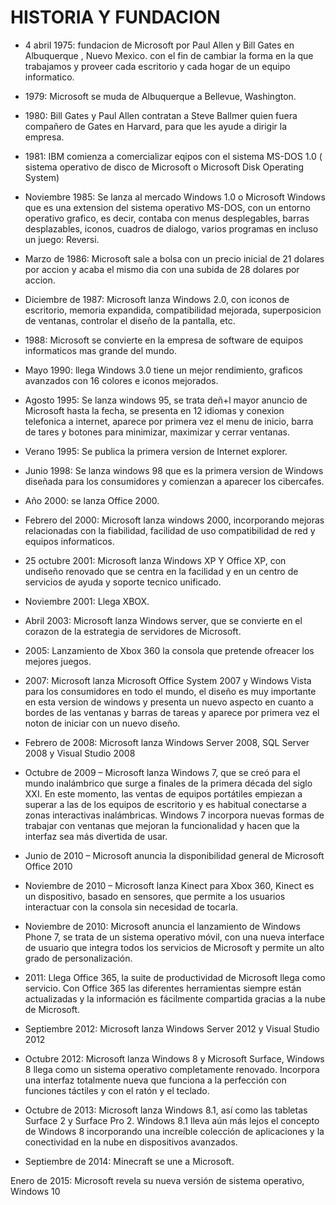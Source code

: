 # HISTORIA Y FUNDACION 

- 4 abril 1975: fundacion de Microsoft por Paul Allen y Bill Gates en Albuquerque , Nuevo Mexico. con el fin de cambiar la forma en la que trabajamos y proveer cada escritorio y cada hogar de un equipo informatico.

- 1979: Microsoft se muda de Albuquerque a Bellevue, Washington.

- 1980: Bill Gates y Paul Allen contratan a Steve Ballmer quien fuera compañero de Gates en Harvard, para que les ayude a dirigir la empresa.

- 1981: IBM comienza a comercializar eqipos con el sistema MS-DOS 1.0 ( sistema operativo de disco de Microsoft o Microsoft Disk Operating System)

- Noviembre 1985: Se lanza al mercado Windows 1.0 o Microsoft Windows que es una extension del sistema operativo MS-DOS, con un entorno operativo grafico, es decir, contaba con menus desplegables, barras desplazables, iconos, cuadros de dialogo, varios programas en incluso un juego: Reversi.

- Marzo de 1986: Microsoft sale a bolsa con un precio inicial de 21 dolares por accion y acaba el mismo dia con una subida de 28 dolares por accion.

- Diciembre de 1987: Microsoft lanza Windows 2.0, con iconos de escritorio, memoria expandida, compatibilidad mejorada, superposicion de ventanas, controlar el diseño de la pantalla, etc. 

- 1988: Microsoft se convierte en la empresa de software de equipos informaticos mas grande del mundo.

- Mayo 1990: llega Windows 3.0 tiene un mejor rendimiento, graficos avanzados con 16 colores e iconos mejorados.

- Agosto 1995: Se lanza windows 95, se trata deñ+l mayor anuncio de Microsoft  hasta la fecha, se presenta en 12 idiomas y conexion telefonica a internet, aparece por primera vez el menu de inicio, barra de tares y botones para minimizar, maximizar y cerrar ventanas.

- Verano 1995: Se publica la primera version de Internet explorer.

- Junio 1998: Se lanza windows 98 que es la primera version de Windows diseñada para los consumidores y comienzan a aparecer los cibercafes.

- Año 2000: se lanza Office 2000.

- Febrero del 2000: Microsoft lanza windows 2000, incorporando mejoras relacionadas con la fiabilidad, facilidad de uso compatibilidad de red y equipos informaticos.

- 25 octubre 2001: Microsoft lanza Windows XP Y Office XP, con undiseño renovado que se centra en la facilidad y en un centro de servicios de ayuda y soporte tecnico unificado.

- Noviembre 2001: Llega XBOX.

- Abril 2003: Microsoft lanza Windows server, que se convierte en el corazon de la estrategia de servidores de Microsoft. 

- 2005:  Lanzamiento de Xbox 360 la consola que pretende ofreacer los mejores juegos.

- 2007: Microsoft lanza Microsoft Office System 2007 y Windows Vista para los consumidores en todo el mundo, el diseño es muy importante en esta version de windows y presenta un nuevo aspecto en cuanto a bordes de las ventanas y barras de tareas y aparece por primera vez el noton de iniciar con un  nuevo diseño.

- Febrero de 2008: Microsoft lanza Windows Server 2008, SQL Server 2008 y Visual Studio 2008

- Octubre de 2009 – Microsoft lanza Windows 7, que se creó para el mundo inalámbrico que surge a finales de la primera década del siglo XXI. En este momento, las ventas de equipos portátiles empiezan a superar a las de los equipos de escritorio y es habitual conectarse a zonas interactivas inalámbricas. Windows 7 incorpora nuevas formas de trabajar con ventanas que mejoran la funcionalidad y hacen que la interfaz sea más divertida de usar.

- Junio de 2010 – Microsoft anuncia la disponibilidad general de Microsoft Office 2010

- Noviembre de 2010 – Microsoft lanza Kinect para Xbox 360, Kinect es un dispositivo, basado en sensores, que permite a los usuarios interactuar con la consola sin necesidad de tocarla. 

- Noviembre de 2010: Microsoft anuncia el lanzamiento de Windows Phone 7, se trata de un sistema operativo móvil, con una nueva interface de usuario que integra todos los servicios de Microsoft y permite un alto grado de personalización.

- 2011: Llega Office 365, la suite de productividad de Microsoft llega como servicio. Con Office 365 las diferentes herramientas siempre están actualizadas y la información es fácilmente compartida gracias a la nube de Microsoft.

- Septiembre 2012: Microsoft lanza Windows Server 2012 y Visual Studio 2012

- Octubre 2012: Microsoft lanza Windows 8 y Microsoft Surface, Windows 8 llega como un sistema operativo completamente renovado. Incorpora una interfaz totalmente nueva que funciona a la perfección con funciones táctiles y con el ratón y el teclado. 

- Octubre de 2013: Microsoft lanza Windows 8.1, así como las tabletas Surface 2 y Surface Pro 2. Windows 8.1 lleva aún más lejos el concepto de Windows 8 incorporando una increíble colección de aplicaciones y la conectividad en la nube en dispositivos avanzados.

- Septiembre de 2014: Minecraft se une a Microsoft. 

Enero de 2015: Microsoft revela su nueva versión de sistema operativo, Windows 10